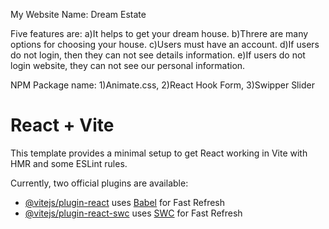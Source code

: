 My Website Name: Dream Estate 

Five features are:
a)It helps to get your dream house.
b)Threre are many options for choosing your house.
c)Users must have an account.
d)If users do not login, then they can not see details information.
e)If users do not login website, they can not see our personal information.

NPM Package name:
1)Animate.css,
2)React Hook Form,
3)Swipper Slider











# React + Vite

This template provides a minimal setup to get React working in Vite with HMR and some ESLint rules.

Currently, two official plugins are available:

- [@vitejs/plugin-react](https://github.com/vitejs/vite-plugin-react/blob/main/packages/plugin-react/README.md) uses [Babel](https://babeljs.io/) for Fast Refresh
- [@vitejs/plugin-react-swc](https://github.com/vitejs/vite-plugin-react-swc) uses [SWC](https://swc.rs/) for Fast Refresh
